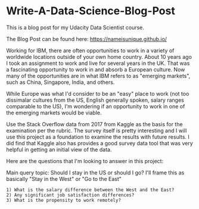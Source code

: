 # Write-A-Data-Science-Blog-Post
This is a blog post for my Udacity Data Scientist course. 

The Blog Post can be found here: https://nameisunique.github.io/

Working for IBM, there are often opportunities to work in a variety of worldwide locations outside of your own home country. About 10 years ago I took an assignment to work and live for several years in the UK. That was a fascinating opportunity to work in and absorb a European culture. Now many of the opportunities are in what IBM refers to as "emerging markets", such as China, Singapore, India, and others.

While Europe was what I'd consider to be an "easy" place to work (not too dissimalar cultures from the US, English generally spoken, salary ranges comparable to the US), I'm wondering if an opportunity to work in one of the emerging markets would be viable.

Use the Stack Overflow data from 2017 from Kaggle as the basis for the examination per the rubric. The survey itself is pretty interesting and I will use this project as a foundation to examine the results with future results. I did find that Kaggle also has provides a good survey data tool that was very helpful in getting an initial view of the data.

Here are the questions that I'm looking to answer in this project:

Main query topic: Should I stay in the US or should I go? I'll frame this as basically "Stay in the West" or "Go to the East"

    1) What is the salary difference between the West and the East?
    2) Any significant job satisfaction differences?
    3) What is the propensity to work remotely?

